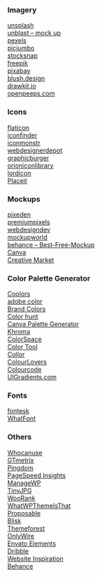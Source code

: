 ### Imagery
[unsplash](https://unsplash.com/)<br>
[unblast – mock up](https://unblast.com/)<br>
[pexels](https://www.pexels.com/)<br>
[picjumbo](https://picjumbo.com/latest-free-stock-photos/)<br>
[stocksnap](https://stocksnap.io/)<br>
[freepik](https://www.freepik.com/)<br>
[pixabay](https://pixabay.com/)<br>
[blush.design](https://blush.design)<br>
[drawkit.io](https://drawkit.io)<br>
[openpeeps.com](https://openpeeps.com)<br>

### Icons
[flaticon](https://www.flaticon.com/)<br>
[iconfinder](https://www.iconfinder.com/)<br>
[iconmonstr](https://iconmonstr.com/)<br>
[webdesignerdepot](https://www.webdesignerdepot.com/category/freebies/)<br>
[graphicburger](https://graphicburger.com/?s=free)<br>
[orioniconlibrary](https://orioniconlibrary.com/)<br>
[lordicon](http://lordicon.com)<br>
[Placeit](https://placeit.net)<br>

### Mockups
[pixeden](http://www.pixeden.com/)<br>
[premiumpixels](https://www.premiumpixels.com/)<br>
[webdesigndev](https://webdesigndev.com/)<br>
[mockupworld](https://www.mockupworld.co/all-mockups/)<br>
[behance – Best-Free-Mockup](https://www.behance.net/collection/20880985/Best-Free-Mockup)<br>
[Canva](https://canva.com)<br>
[Creative Market](https://creativemarket.com)<br>

### Color Palette Generator
[Coolors](https://coolors.co/)<br>
[adobe color](https://color.adobe.com/create/color-wheel)<br>
[Brand Colors](http://brandcolors.net/)<br>
[Color hunt](https://colorhunt.co/)<br>
[Canva Palette Generator](https://www.canva.com/colors/color-palette-generator/)<br>
[Khroma](http://khroma.co/)<br>
[ColorSpace](https://mycolor.space/)<br>
[Color Tool](https://material.io/resources/color/)<br>
[Collor](http://colllor.com/)<br>
[ColourLovers](https://www.colourlovers.com/)<br>
[Colourcode](https://colourco.de/)<br>
[UIGradients.com](https://uigradients.com)<br>


### Fonts
[fontesk](https://fontesk.com/)<br>
[WhatFont](https://whatfont.com)<br>

### Others
[Whocanuse](https://whocanuse.com/?b=335399&c=ebbddc&f=20&s)<br>
[GTmetrix](https://gtmetrix.com)<br>
[Pingdom](https://tools.pingdom.com)<br>
[PageSpeed Insights](https://pagespeed.web.dev)<br>
[ManageWP](https://managewp.com)<br>
[TinyJPG](https://tinyjpg.com)<br>
[WooRank](https://woorank.com)<br>
[WhatWPThemeIsThat](https://whatwpthemeisthat.com)<br>
[Proposable](https://proposable.com)<br>
[Blisk](https://blisk.com)<br>
[Themeforest](https://themeforest.com)<br>
[OnlyWire](https://onlywire.com)<br>
[Envato Elements](https://elements.envato.com)<br>
[Dribble](https://dribble.com)<br>
[Website Inspiration](https://website-inspiration.com)<br>
[Behance](https://behance.net)<br>
